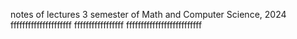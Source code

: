 notes of lectures 3 semester of Math and Computer Science, 2024
fffffffffffffffffffff
fffffffffffffffff
ffffffffffffffffffffffffff